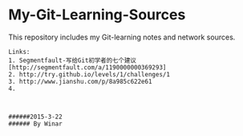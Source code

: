 # My-Git-Learning-Sources
This repository includes my Git-learning notes and network sources.
````
Links:
1. Segmentfault-写给Git初学者的七个建议[http://segmentfault.com/a/1190000000369293]
2. http://try.github.io/levels/1/challenges/1
3. http://www.jianshu.com/p/8a985c622e61
4. 



######2015-3-22
###### By Winar
